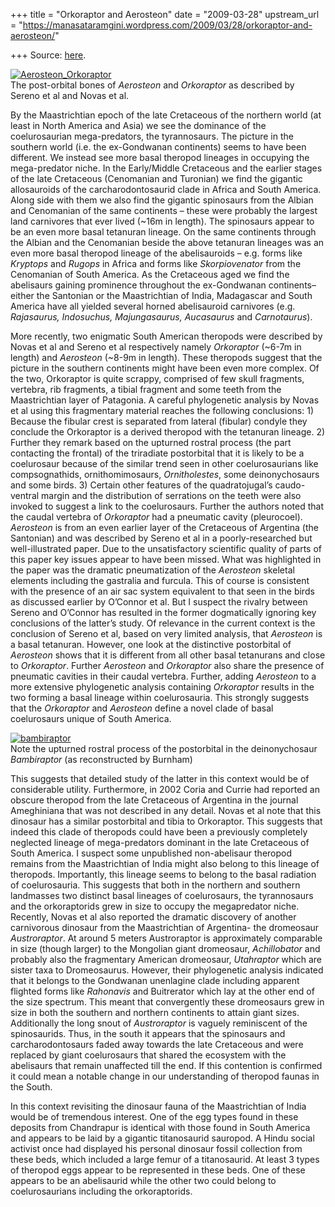 +++
title = "Orkoraptor and Aerosteon"
date = "2009-03-28"
upstream_url = "https://manasataramgini.wordpress.com/2009/03/28/orkoraptor-and-aerosteon/"

+++
Source: [here](https://manasataramgini.wordpress.com/2009/03/28/orkoraptor-and-aerosteon/).

[![Aerosteon_Orkoraptor](https://i0.wp.com/farm4.static.flickr.com/3538/3398110954_9569ce9037_o.png)](http://www.flickr.com/photos/24766652@N05/3398110954/ "Aerosteon_Orkoraptor by somasushma, on Flickr")  
The post-orbital bones of *Aerosteon* and *Orkoraptor* as described by
Sereno et al and Novas et al.

By the Maastrichtian epoch of the late Cretaceous of the northern world
(at least in North America and Asia) we see the dominance of the
coelurosaurian mega-predators, the tyrannosaurs. The picture in the
southern world (i.e. the ex-Gondwanan continents) seems to have been
different. We instead see more basal theropod lineages in occupying the
mega-predator niche. In the Early/Middle Cretaceous and the earlier
stages of the late Cretaceous (Cenomanian and Turonian) we find the
gigantic allosauroids of the carcharodontosaurid clade in Africa and
South America. Along side with them we also find the gigantic spinosaurs
from the Albian and Cenomanian of the same continents – these were
probably the largest land carnivores that ever lived (\~16m in length).
The spinosaurs appear to be an even more basal tetanuran lineage. On the
same continents through the Albian and the Cenomanian beside the above
tetanuran lineages was an even more basal theropod lineage of the
abelisauroids – e.g. forms like *Kryptops* and *Rugops* in Africa and
forms like *Skorpiovenator* from the Cenomanian of South America. As the
Cretaceous aged we find the abelisaurs gaining prominence throughout the
ex-Gondwanan continents– either the Santonian or the Maastrichtian of
India, Madagascar and South America have all yielded several horned
abelisauroid carnivores (e.g. *Rajasaurus, Indosuchus, Majungasaurus,
Aucasaurus* and *Carnotaurus*).

More recently, two enigmatic South American theropods were described by
Novas et al and Sereno et al respectively namely *Orkoraptor* (\~6-7m in
length) and *Aerosteon* (\~8-9m in length). These theropods suggest that
the picture in the southern continents might have been even more
complex. Of the two, Orkoraptor is quite scrappy, comprised of few skull
fragments, vertebra, rib fragments, a tibial fragment and some teeth
from the Maastrichtian layer of Patagonia. A careful phylogenetic
analysis by Novas et al using this fragmentary material reaches the
following conclusions: 1) Because the fibular crest is separated from
lateral (fibular) condyle they conclude the Orkoraptor is a derived
theropod with the tetanuran lineage. 2) Further they remark based on the
upturned rostral process (the part contacting the frontal) of the
triradiate postorbital that it is likely to be a coelurosaur because of
the similar trend seen in other coelurosaurians like compsognathids,
ornithomimosaurs, *Ornitholestes*, some deinonychosaurs and some birds.
3) Certain other features of the quadratojugal’s caudo-ventral margin
and the distribution of serrations on the teeth were also invoked to
suggest a link to the coelurosaurs. Further the authors noted that the
caudal vertebra of *Orkoraptor* had a pneumatic cavity (pleurocoel).
*Aerosteon* is from an even earlier layer of the Cretaceous of Argentina
(the Santonian) and was described by Sereno et al in a poorly-researched
but well-illustrated paper. Due to the unsatisfactory scientific quality
of parts of this paper key issues appear to have been missed. What was
highlighted in the paper was the dramatic pneumatization of the
*Aerosteon* skeletal elements including the gastralia and furcula. This
of course is consistent with the presence of an air sac system
equivalent to that seen in the birds as discussed earlier by O’Connor et
al. But I suspect the rivalry between Sereno and O’Connor has resulted
in the former dogmatically ignoring key conclusions of the latter’s
study. Of relevance in the current context is the conclusion of Sereno
et al, based on very limited analysis, that *Aerosteon* is a basal
tetanuran. However, one look at the distinctive postorbital of
*Aerosteon* shows that it is different from all other basal tetanurans
and close to *Orkoraptor*. Further *Aerosteon* and *Orkoraptor* also
share the presence of pneumatic cavities in their caudal vertebra.
Further, adding *Aerosteon* to a more extensive phylogenetic analysis
containing *Orkoraptor* results in the two forming a basal lineage
within coelurosauria. This strongly suggests that the *Orkoraptor* and
*Aerosteon* define a novel clade of basal coelurosaurs unique of South
America.

[![bambiraptor](https://i2.wp.com/farm4.static.flickr.com/3576/3412420642_a66f76decf_o.png)](http://www.flickr.com/photos/24766652@N05/3412420642/ "bambiraptor by somasushma, on Flickr")  
Note the upturned rostral process of the postorbital in the
deinonychosaur *Bambiraptor* (as reconstructed by Burnham)

This suggests that detailed study of the latter in this context would be
of considerable utility. Furthermore, in 2002 Coria and Currie had
reported an obscure theropod from the late Cretaceous of Argentina in
the journal Ameghiniana that was not described in any detail. Novas et
al note that this dinosaur has a similar postorbital and tibia to
Orkoraptor. This suggests that indeed this clade of theropods could have
been a previously completely neglected lineage of mega-predators
dominant in the late Cretaceous of South America. I suspect some
unpublished non-abelisaur theropod remains from the Maastrichtian of
India might also belong to this lineage of theropods. Importantly, this
lineage seems to belong to the basal radiation of coelurosauria. This
suggests that both in the northern and southern landmasses two distinct
basal lineages of coelurosaurs, the tyrannosaurs and the orkoraptorids
grew in size to occupy the megapredator niche. Recently, Novas et al
also reported the dramatic discovery of another carnivorous dinosaur
from the Maastrichtian of Argentina- the dromeosaur *Austroraptor*. At
around 5 meters Austroraptor is approximately comparable in size (though
larger) to the Mongolian giant dromeosaur, *Achillobator* and probably
also the fragmentary American dromeosaur, *Utahraptor* which are sister
taxa to Dromeosaurus. However, their phylogenetic analysis indicated
that it belongs to the Gondwanan unenlagine clade including apparent
flighted forms like *Rahonavis* and Buitrerator which lay at the other
end of the size spectrum. This meant that convergently these dromeosaurs
grew in size in both the southern and northern continents to attain
giant sizes. Additionally the long snout of *Austroraptor* is vaguely
reminiscent of the spinosaurids. Thus, in the south it appears that the
spinosaurs and carcharodontosaurs faded away towards the late Cretaceous
and were replaced by giant coelurosaurs that shared the ecosystem with
the abelisaurs that remain unaffected till the end. If this contention
is confirmed it could mean a notable change in our understanding of
theropod faunas in the South.

In this context revisiting the dinosaur fauna of the Maastrichtian of
India would be of tremendous interest. One of the egg types found in
these deposits from Chandrapur is identical with those found in South
America and appears to be laid by a gigantic titanosaurid sauropod. A
Hindu social activist once had displayed his personal dinosaur fossil
collection from these beds, which included a large femur of a
titanosaurid. At least 3 types of theropod eggs appear to be represented
in these beds. One of these appears to be an abelisaurid while the other
two could belong to coelurosaurians including the orkoraptorids.

